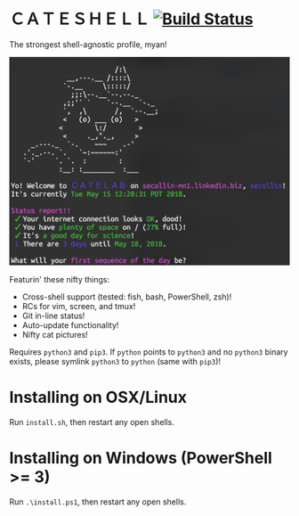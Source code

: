 # ＣＡＴＥＳＨＥＬＬ [![Build Status](https://travis-ci.org/OzuYatamutsu/strongest-rcs.svg?branch=master)](https://travis-ci.org/OzuYatamutsu/strongest-rcs)
The strongest shell-agnostic profile, myan!

![](image.png)

Featurin' these nifty things:
 * Cross-shell support (tested: fish, bash, PowerShell, zsh)!
 * RCs for vim, screen, and tmux!
 * Git in-line status!
 * Auto-update functionality!
 * Nifty cat pictures!

Requires `python3` and `pip3`. If `python` points to `python3` and no `python3` binary exists, please symlink `python3` to `python` (same with `pip3`)!

# Installing on OSX/Linux
Run `install.sh`, then restart any open shells.

# Installing on Windows (PowerShell >= 3)
Run `.\install.ps1`, then restart any open shells.
